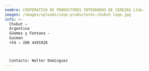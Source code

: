 ```yaml
---
nombre: COOPERATIVA DE PRODUCTORES INTEGRADOS DE CEREZAS Ltda.
imagen: /images/uploads/coop-productores-chubut-logo.jpg
info: >-
  Chubut –
  Argentina                                                                                                                                                       C.
  Güemes y Fontana -
  Gaiman                                                                                                                                   Tel.
  +54 – 280 4491920



  Contacto: Walter Dominguez                                                                                                                                      Mail: dominguezwa@gmail.com
---
```

